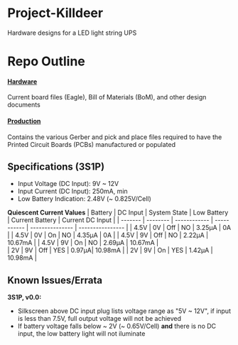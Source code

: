 # Project-Killdeer
Hardware designs for a LED light string UPS

# Repo Outline
<!-- #### [Documents](Documents/) 

General document and image storage for repo and README -->

#### [Hardware](Hardware/)

Current board files (Eagle), Bill of Materials (BoM), and other design documents

#### [Production](Production/)

Contains the various Gerber and pick and place files required to have the Printed Circuit Boards (PCBs) manufactured or populated 

<!-- #### [Software](Software/)

The software associated with the piece of hardware, this is usually diagnostic software used for verifying or investigating the hardware

#### [Testing](Testing/)

Scripts and results from the testing process and development process. Contains more detailed information about documented issues among other testing.  -->



<!-- ## Overview
* **Type:** Data Logger/Daughterboard 
* **Interfaces:** I<sup>2</sup>C, GPIO, Pulse
* **Release Version:** v0.2 - 2020/07/15 -->

<!-- ![Hyena v0.2 - Top](Documents/Images/Hyena_0v2_Top_Cropped.jpg)

![Hyena v0.2 - Bottom](Documents/Images/Hyena_0v2_Bottom_Cropped.jpg) -->

<!-- ## Features
### On-Board
* Micro SD Card 
* RTC w/Battery Backup
* Temperature/Pressure/RH Sensor
* RGB Ambient Light Sensor
* Reverse Polarity Power Protected Inputs 

### Interface
* Tipping Bucket Input (SPST switch compatible)
* Dedicated Potentiometric Input (x1) 
* Flexible Sensor Inputs (x3)
* Dedicated I<sup>2</sup>C Input (x1) 
* Supports Particle and other Feather based controllers 


## Specifications
* **Sensor Voltage:** 3.3V
* **Sensor Current (Max):** 500mA (Combined)

## Jumper Settings 


**Port Select Jumpers**
| Jumper | Purpose | Position 1 | Position 2 | 
| ------ | ------- | ---------- | ---------- |
| `JP1`	| GPIO vs I<sup>2</sup>C - Port 1 Digital | Select I2C | Select GPIO | 
| `JP2` | GPIO vs I<sup>2</sup>C - Port 1 Analog | Select I2C | Select GPIO | 
| `JP3` | GPIO vs I<sup>2</sup>C - Port 2 Digital | Select I2C | Select GPIO | 
| `JP4` | GPIO vs I<sup>2</sup>C - Port 2 Analog | Select I2C | Select GPIO | 
| `JP5` | GPIO vs I<sup>2</sup>C - Port 3 Digital | Select I2C | Select GPIO | 
| `JP6` | GPIO vs I<sup>2</sup>C - Port 3 Analog | Select I2C | Select GPIO | 
| `JP8` | Power Select (Core vs Ext) - Port 1 | Core Power for Port 1 | External Switched Power for Port 1 |

**Configuration Jumpers**
| Jumper | Purpose | Open | Closed | Default | 
| ------ | ------- | ---------- | ---------- | ----- | 
| `JP7` | Enable Hardware WDT | WDT Disabled | WDT Enabled | Closed |  
| `JP9` | Pullup for Port 1 Digital GPIO | Pullup Disabled | Pullup Enabled | Open |
| `JP10` | Gang On-Board and External I2C Buses | I2C Combined | I2C Isolated | Open | 

## Known Issues/Errata

#### WDT Disable

**Issue:** If using Particle Boron as controller and if you have the WDT disabled (leave `JP7` open), the system fails to run properly, or has sporadic resets. This is likely due to parasitic current on the reset line of the Boron.

**Workaround:** Make sure WDT is enabled by closing `JP7`

#### Solder Jumper Stencil

**Issue:** Depending on the thickness of the solder stencil used for populating the board, the solder jumpers may not bridge when desired. This is due to lack of stencil thickness specification and pad geometry.

**Workaround:** Make a note on the board assembly (if working with a board house) as to which jumpers should be connected (see jumper tables). Otherwise, if assembling manually, check the jumpers are connected, and bridge them using solder wire and a soldering iron if they have failed to jump where desired. 
 -->

## Specifications (3S1P)
* Input Voltage (DC Input): 9V ~ 12V
* Input Current (DC Input): 250mA, min
* Low Battery Indication: 2.48V (~ 0.825V/Cell)

**Quiescent Current Values**
| Battery | DC Input | System State | Low Battery | Current Battery | Current DC Input |
| ------- | -------- | ------------ | ----------- | --------------- | ---------------- |
| 4.5V | 0V | Off | NO | 3.25&mu;A | 0A |
| 4.5V | 0V | On | NO | 4.35&mu;A | 0A |
| 4.5V | 9V | Off | NO | 2.22&mu;A | 10.67mA |
| 4.5V | 9V | On | NO | 2.69&mu;A | 10.67mA |  
| 2V | 9V | Off | YES | 0.97&mu;A| 10.98mA | 
| 2V | 9V | On | YES | 1.42&mu;A | 10.98mA |

## Known Issues/Errata
**3S1P, v0.0:**
* Silkscreen above DC input plug lists voltage range as "5V ~ 12V", if input is less than 7.5V, full output voltage will not be achieved 
* If battery voltage falls below ~ 2V (~ 0.65V/Cell) **and** there is no DC input, the low battery light will not iluminate 